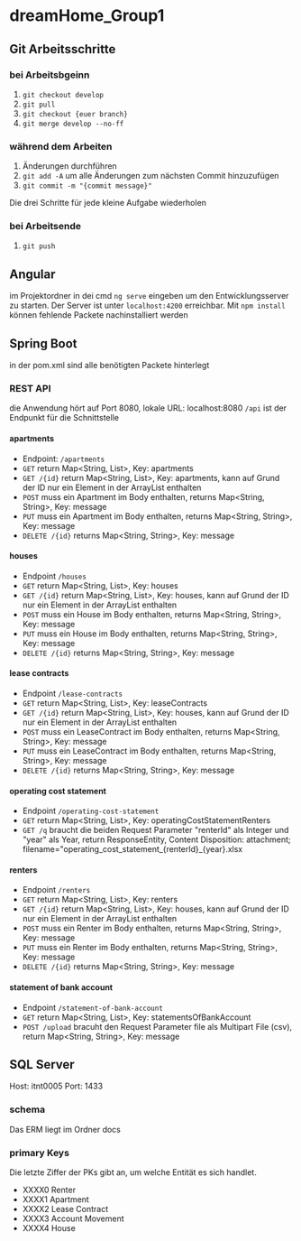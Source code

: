 # dreamHome_Group1

## Git Arbeitsschritte

### bei Arbeitsbgeinn

1. `git checkout develop`
2. `git pull`
3. `git checkout {euer branch}`
4. `git merge develop --no-ff`

### während dem Arbeiten

1. Änderungen durchführen
2. `git add -A` um alle Änderungen zum nächsten Commit hinzuzufügen
3. `git commit -m "{commit message}"`

Die drei Schritte für jede kleine Aufgabe wiederholen

### bei Arbeitsende

1. `git push`

## Angular

im Projektordner in dei cmd `ng serve` eingeben um den Entwicklungsserver zu starten.
Der Server ist unter `localhost:4200` erreichbar.
Mit `npm install` können fehlende Packete nachinstalliert werden

## Spring Boot
in der pom.xml sind alle benötigten Packete hinterlegt

### REST API
die Anwendung hört auf Port 8080, lokale URL: localhost:8080
`/api` ist der Endpunkt für die Schnittstelle

#### apartments
* Endpoint: `/apartments`
* `GET` return Map<String, List<Apartment>>, Key: apartments
* `GET /{id}` return Map<String, List<Apartment>>, Key: apartments, kann auf Grund der ID nur ein Element in der ArrayList enthalten
* `POST` muss ein Apartment im Body enthalten, returns  Map<String, String>, Key: message
* `PUT` muss ein Apartment im Body enthalten, returns  Map<String, String>, Key: message
* `DELETE /{id}` returns  Map<String, String>, Key: message

#### houses
* Endpoint `/houses`
* `GET` return Map<String, List<House>>, Key: houses
* `GET /{id}` return Map<String, List<House>>, Key: houses, kann auf Grund der ID nur ein Element in der ArrayList enthalten
* `POST` muss ein House im Body enthalten, returns  Map<String, String>, Key: message
* `PUT` muss ein House im Body enthalten, returns  Map<String, String>, Key: message
* `DELETE /{id}` returns  Map<String, String>, Key: message

#### lease contracts
* Endpoint `/lease-contracts`
* `GET` return Map<String, List<LeaseContract>>, Key: leaseContracts
* `GET /{id}` return Map<String, List<LeaseContract>>, Key: houses, kann auf Grund der ID nur ein Element in der ArrayList enthalten
* `POST` muss ein LeaseContract im Body enthalten, returns  Map<String, String>, Key: message
* `PUT` muss ein LeaseContract im Body enthalten, returns  Map<String, String>, Key: message
* `DELETE /{id}` returns  Map<String, String>, Key: message

#### operating cost statement
* Endpoint `/operating-cost-statement`
* `GET` return Map<String, List<OperatingCostStatementRenter>>, Key: operatingCostStatementRenters
* `GET /q` braucht die beiden Request Parameter "renterId" als Integer und "year" als Year, return ResponseEntity, Content Disposition: attachment; filename="operating_cost_statement_{renterId}_{year}.xlsx

#### renters
* Endpoint `/renters`
* `GET` return Map<String, List<Renter>>, Key: renters
* `GET /{id}` return Map<String, List<Renter>>, Key: houses, kann auf Grund der ID nur ein Element in der ArrayList enthalten
* `POST` muss ein Renter im Body enthalten, returns  Map<String, String>, Key: message
* `PUT` muss ein Renter im Body enthalten, returns  Map<String, String>, Key: message
* `DELETE /{id}` returns  Map<String, String>, Key: message

#### statement of bank account
* Endpoint `/statement-of-bank-account`
* `GET` return Map<String, List<StatementOfBankAccount>>, Key: statementsOfBankAccount
* `POST /upload` bracuht den Request Parameter file als Multipart File (csv), return Map<String, String>, Key: message

## SQL Server
Host: itnt0005
Port: 1433

### schema
Das ERM liegt im Ordner docs

### primary Keys
Die letzte Ziffer der PKs gibt an, um welche Entität es sich handlet.
* XXXX0 Renter
* XXXX1 Apartment
* XXXX2 Lease Contract
* XXXX3 Account Movement
* XXXX4 House
